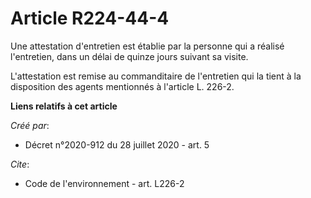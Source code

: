 # Article R224-44-4

Une attestation d'entretien est établie par la personne qui a réalisé l'entretien, dans un délai de quinze jours suivant sa
visite. 

L'attestation est remise au commanditaire de l'entretien qui la tient à la disposition des agents mentionnés à l'article L.
226-2.

**Liens relatifs à cet article**

_Créé par_:

  - Décret n°2020-912 du 28 juillet 2020 - art. 5

_Cite_:

  - Code de l'environnement - art. L226-2
